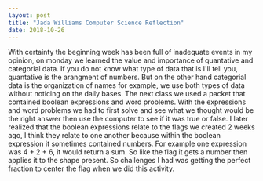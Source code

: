 ```yaml
---
layout: post
title: "Jada Williams Computer Science Reflection"
date: 2018-10-26
---
```


With certainty the beginning week has been full of inadequate events in my opinion, on monday we learned the value and importance of quantative and categorial data. If you do not know what type of data that is I'll tell you, quantative is the arangment of numbers. But on the other hand categorial data is the organization of names for example, we use both types of data without noticing on the daily bases. The next class we used a packet that contained boolean expressions and word problems. With the expressions and word problems we had to first solve and see what we thought would be the right answer then use the computer to see if it was true or false. I later realized that the boolean expressions relate to the flags we created 2 weeks ago, I think they relate to one another because within the boolean expression it sometimes contained numbers. For example one expression was 4 + 2 + 6, it would return a sum. So like the flag it gets a number then applies it to the shape present. So challenges I had was getting the perfect fraction to center the flag when we did this activity.
